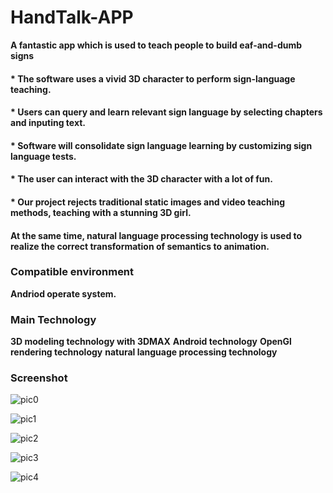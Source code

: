 # HandTalk-APP
**A fantastic app which is used to teach people to build eaf-and-dumb signs**

#### * The software uses a vivid 3D character to perform sign-language teaching.
#### * Users can query and learn relevant sign language by selecting chapters and inputing text.
#### * Software will consolidate sign language learning by customizing sign language tests.
#### * The user can interact with the 3D character with a lot of fun.
#### * Our project rejects traditional static images and video teaching methods, teaching with a  stunning 3D girl.
#### At the same time, natural language processing technology is used to realize the correct transformation of semantics to animation.


### Compatible environment
**Andriod operate system.**
###  Main Technology
**3D modeling technology with 3DMAX**
**Android technology**
**OpenGl rendering technology**
**natural language processing technology**

### Screenshot
![pic0](https://github.com/jlskye/HandTalk-APP/blob/master/image/QQ%E5%9B%BE%E7%89%8720170928223348.png) 

![pic1](https://github.com/jlskye/HandTalk-APP/blob/master/image/QQ%E5%9B%BE%E7%89%8720170928223358.png)

![pic2](https://github.com/jlskye/HandTalk-APP/blob/master/image/QQ%E5%9B%BE%E7%89%8720170928223403.png)

![pic3](https://github.com/jlskye/HandTalk-APP/blob/master/image/QQ%E5%9B%BE%E7%89%8720170928223407.png)

![pic4](https://github.com/jlskye/HandTalk-APP/blob/master/image/QQ%E5%9B%BE%E7%89%8720170928223421.png)
